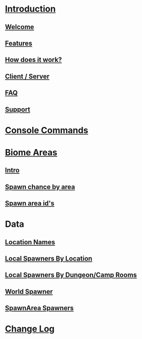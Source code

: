 # [Introduction](intro.md)
## [Welcome](intro.md)
## [Features](intro.md#features)
## [How does it work?](intro.md#how-does-it-all-work)
## [Client / Server](intro.md#client--server)
## [FAQ](intro.md#faq)
## [Support](intro.md#support)

# [Console Commands](console-commands.md)

# [Biome Areas](biome-areas.md)
## [Intro](biome-areas.md)
## [Spawn chance by area](biome-areas.md#spawn-chance-by-area)
## [Spawn area id's](biome-areas.md#spawn-area-ids)

# Data
## [Location Names](data/locations-by-biome.md)
## [Local Spawners By Location](data/local-spawner-location-vanilla.md)
## [Local Spawners By Dungeon/Camp Rooms](data/local-spawner-room-vanilla.md)
## [World Spawner](data/world-spawner-vanilla.md)
## [SpawnArea Spawners](data/spawnarea-spawner-vanilla.md)

# [Change Log](change-log.md)
